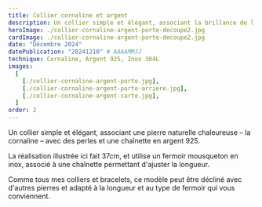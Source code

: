 ```yaml
---
title: Collier cornaline et argent
description: Un collier simple et élégant, associant la brillance de l'argent à la douceur de la cornaline.
heroImage: ./collier-cornaline-argent-porte-decoupe2.jpg
cardImage: ./collier-cornaline-argent-porte-decoupe2.jpg
date: "Décembre 2024"
datePublication: "20241210" # AAAAMMJJ
technique: Cornaline, Argent 925, Inox 304L
images:
  [
    [./collier-cornaline-argent-porte.jpg],
    [./collier-cornaline-argent-porte-arriere.jpg],
    [./collier-cornaline-argent-carte.jpg],
  ]
order: 2
---
```


Un collier simple et élégant, associant une pierre naturelle chaleureuse – la cornaline – avec des perles et une chaînette en argent 925.

La réalisation illustrée ici fait 37cm, et utilise un fermoir mousqueton en inox, associé à une chaînette permettant d'ajuster la longueur.

Comme tous mes colliers et bracelets, ce modèle peut être décliné avec d'autres pierres et adapté à la longueur et au type de fermoir qui vous conviennent.